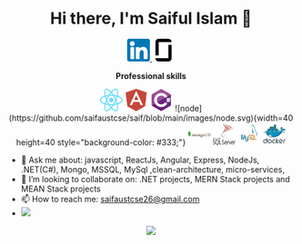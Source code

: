 <h1 align="center">Hi there, I'm Saiful Islam 👋
</h1>

<p align="center">
 <a href="https://www.linkedin.com/in/saif-aust-cse/" target="_blank">
  <img src="https://github.com/saifaustcse/saif/blob/main/images/linkedin.svg" alt="linkedin" width="40" height="40" />
 </a>
 <a href="https://www.linkedin.com/in/saif-aust-cse/" target="_blank">
  <img src="https://github.com/saifaustcse/saif/blob/main/images/glassdoor.svg" alt="linkedin" width="40" height="40"/>
 </a>

 <!-- <a href="https://twitter.com/saif-aust-cse" target="_blank">
  <img src="https://img.icons8.com/fluent/48/000000/twitter.png" />
 </a> -->

</p>

<p align="center">
 <strong>
  Professional skills
  </strong>
</p>

<p align="center">
    <!-- <img src="https://github.com/saifaustcse/saif/blob/main/images/javascript.svg" alt="javascript" width="40" height="40" /> -->
    <img src="https://github.com/saifaustcse/saif/blob/main/images/react.svg" alt="react" width="40" height="40" />
    <img src="https://github.com/saifaustcse/saif/blob/main/images/angular.svg" alt="angular" width="40" height="40" />
    <!-- <img src="https://github.com/saifaustcse/saif/blob/main/images/typescript.svg" alt="typescript" width="40" height="40" /> -->
    <img src="https://github.com/saifaustcse/saif/blob/main/images/csharp.svg" alt="csharp" width="40" height="40" />
    <!-- <img src="https://github.com/saifaustcse/saif/blob/main/images/dot-net.svg" alt="dotNet" width="40" height="40" /> -->
    <!-- <img src="https://github.com/saifaustcse/saif/blob/main/images/node.svg" alt="node" width="40" height="40" style="background-color: #333;"/> -->
    ![node](https://github.com/saifaustcse/saif/blob/main/images/node.svg){width=40 height=40 style="background-color: #333;"}
    <img src="https://github.com/saifaustcse/saif/blob/main/images/mongodb.svg" alt="mongodb" width="40" height="40" />
    <img src="https://github.com/saifaustcse/saif/blob/main/images/mssql.svg" alt="mongodb" width="40" height="40" />
    <img src="https://github.com/saifaustcse/saif/blob/main/images/mysql.svg" alt="mongodb" width="40" height="40" />
    <!-- <img src="https://github.com/saifaustcse/saif/blob/main/images/express.png" alt="express" width="40" height="40" /> -->
    <img src="https://github.com/saifaustcse/saif/blob/main/images/docker.svg" alt="docker" width="40" height="40" />
    <!-- <img src="https://img.icons8.com/color/48/000000/kubernetes.png" alt="kubernetes" width="43" height="43" /> -->
</p>

-   💬 Ask me about: javascript, ReactJs, Angular, Express, NodeJs, .NET(C#), Mongo, MSSQL, MySql ,clean-architecture, micro-services,
-   👯 I’m looking to collaborate on: .NET projects, MERN Stack projects and MEAN Stack projects
-   📫 How to reach me: saifaustcse26@gmail.com
-   ![](https://komarev.com/ghpvc/?username=saifaustcse)
    </br>

<p align="center">
 <a href="#" alt="Saiful Islam's github stats">
  <img src="https://github-readme-stats.vercel.app/api?username=saifaustcse&theme=tokyonight&show_icons=true" />
  <!-- <img src="https://github-readme-stats.vercel.app/api/top-langs/?username=saifaustcse" /> -->
 </a>
</p>

